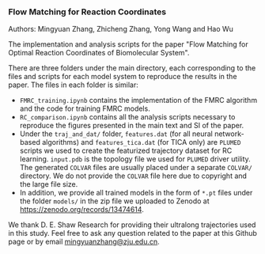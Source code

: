 ### Flow Matching for Reaction Coordinates

Authors: Mingyuan Zhang, Zhicheng Zhang, Yong Wang and Hao Wu

The implementation and analysis scripts for the paper "Flow Matching for Optimal Reaction Coordinates of Biomolecular System".

There are three folders under the main directory, each corresponding to the files and scripts for each model system to reproduce the results in the paper. The files in each folder is similar:

- `FMRC_training.ipynb` contains the implementation of the FMRC algorithm and the code for training FMRC models.
- `RC_comparison.ipynb` contains all the analysis scripts necessary to reproduce the figures presented in the main text and SI of the paper. 
- Under the `traj_and_dat/` folder, `features.dat` (for all neural network-based algorithms) and `features_tica.dat` (for TICA only) are `PLUMED` scripts we used to create the featurized trajectory dataset for RC learning. `input.pdb` is the topology file we used for `PLUMED` driver utility. The generated `COLVAR` files are usually placed under a separate `COLVAR/` directory. We do not provide the `COLVAR` file here due to copyright and the large file size.
- In addition, we provide all trained models in the form of `*.pt` files under the folder `models/` in the zip file we uploaded to Zenodo at https://zenodo.org/records/13474614.

We thank D. E. Shaw Research for providing their ultralong trajectories used in this study. Feel free to ask any question related to the paper at this Github page or by email mingyuanzhang@zju.edu.cn.